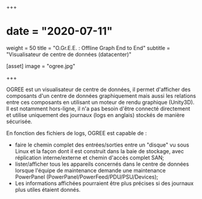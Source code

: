 +++
# date = "2020-07-11"
weight = 50
title = "O.Gr.E.E. : Offline Graph End to End"
subtitle = "Visualisateur de centre de données (datacenter)"

[asset]
  image = "ogree.jpg"

+++

OGREE est un visualisateur de centre de données, il permet d'afficher des composants d'un centre de données graphiquement mais aussi les relations entre ces composants en utilisant un moteur de rendu graphique (Unity3D). Il est notamment hors-ligne, il n'a pas besoin d'être connecté directement et utilise uniquement des journaux (logs en anglais) stockés de manière sécurisée.

En fonction des fichiers de logs, OGREE est capable de :

 - faire le chemin complet des entrées/sorties entre un "disque" vu sous Linux et la façon dont il est construit dans la baie de stockage, avec réplication interne/externe et chemin d'accès complet SAN;
 - lister/afficher tous les appareils concernés dans le centre de données lorsque l'équipe de maintenance demande une maintenance PowerPanel (PowerPanel/PowerFeed/PDU/PSU/Devices);
 - Les informations affichées pourraient être plus précises si des journaux plus utiles étaient donnés.
